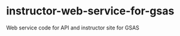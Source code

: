 instructor-web-service-for-gsas
===============================

Web service code for API and instructor site for GSAS